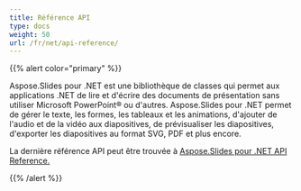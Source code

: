 ```yaml
---
title: Référence API
type: docs
weight: 50
url: /fr/net/api-reference/
---
```


{{% alert color="primary" %}} 

Aspose.Slides pour .NET est une bibliothèque de classes qui permet aux applications .NET de lire et d'écrire des documents de présentation sans utiliser Microsoft PowerPoint® ou d'autres. Aspose.Slides pour .NET permet de gérer le texte, les formes, les tableaux et les animations, d'ajouter de l'audio et de la vidéo aux diapositives, de prévisualiser les diapositives, d'exporter les diapositives au format SVG, PDF et plus encore.

La dernière référence API peut être trouvée à [Aspose.Slides pour .NET API Reference.](https://reference.aspose.com/slides/net)

{{% /alert %}}